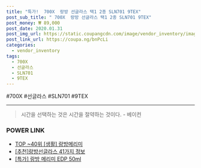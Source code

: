 ```yaml
--- 
title: "특가!  700X  랑방 선글라스 택1 2종 SLN701 9TEX" 
post_sub_title: " 700X  랑방 선글라스 택1 2종 SLN701 9TEX" 
post_money: ₩ 89,000 
post_date: 2020.01.31 
post_img_url: https://static.coupangcdn.com/image/vendor_inventory/images/2018/12/18/17/7/0e9eaad4-c378-4926-aee4-f96a3306675f.jpg 
post_link_url: https://coupa.ng/bnPcLi 
categories: 
  - vendor_inventory 
tags: 
  - 700X 
  - 선글라스 
  - SLN701 
  - 9TEX 
--- 
```

  #700X #선글라스 #SLN701 #9TEX 
<hr> 

> 시간을 선택하는 것은 시간을 절약하는 것이다. - 베이컨 


### POWER LINK

* <a href="https://blog.naver.com/an0733/221786285043" target="_blank"> TOP ~40위 [생활] 랑방메리미</a>
* <a href="https://blog.naver.com/fasyy4321/221791297122" target="_blank">[추천]랑방선글라스 41가지 정보</a>
* <a href="https://blog.naver.com/sakai111/221787913366" target="_blank">[특가] 랑방 메리미 EDP 50ml</a>
